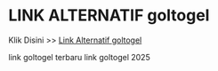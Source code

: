 # LINK ALTERNATIF goltogel

Klik Disini >> <a href="https://linksto.pages.dev/">Link Alternatif goltogel </a>

link goltogel terbaru
link goltogel 2025